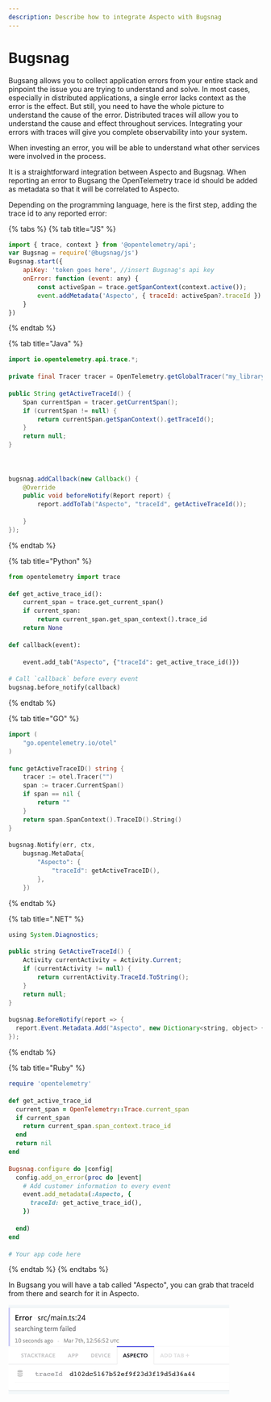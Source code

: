 ```yaml
---
description: Describe how to integrate Aspecto with Bugsnag
---
```


# Bugsnag

Bugsang allows you to collect application errors from your entire stack and pinpoint the issue you are trying to understand and solve. In most cases, especially in distributed applications, a single error lacks context as the error is the effect. But still, you need to have the whole picture to understand the cause of the error. Distributed traces will allow you to understand the cause and effect throughout services. Integrating your errors with traces will give you complete observability into your system.

When investing an error, you will be able to understand what other services were involved in the process.

It is a straightforward integration between Aspecto and Bugsnag. When reporting an error to Bugsang the OpenTelemetry trace id should be added as metadata so that it will be correlated to Aspecto.

Depending on the programming language, here is the first step, adding the trace id to any reported error:

{% tabs %}
{% tab title="JS" %}
```javascript
import { trace, context } from '@opentelemetry/api';
var Bugsnag = require('@bugsnag/js')
Bugsnag.start({
    apiKey: 'token goes here', //insert Bugsnag's api key
    onError: function (event: any) {
        const activeSpan = trace.getSpanContext(context.active());
        event.addMetadata('Aspecto', { traceId: activeSpan?.traceId }) // Adding traceId to any error
    }
})
```
{% endtab %}

{% tab title="Java" %}
```java
import io.opentelemetry.api.trace.*;

private final Tracer tracer = OpenTelemetry.getGlobalTracer("my_library_name", "1.0.0");

public String getActiveTraceId() {
    Span currentSpan = tracer.getCurrentSpan();
    if (currentSpan != null) {
        return currentSpan.getSpanContext().getTraceId();
    }
    return null;
}



bugsnag.addCallback(new Callback() {
    @Override
    public void beforeNotify(Report report) {
        report.addToTab("Aspecto", "traceId", getActiveTraceId());

    }
});

```
{% endtab %}

{% tab title="Python" %}
```python
from opentelemetry import trace

def get_active_trace_id():
    current_span = trace.get_current_span()
    if current_span:
        return current_span.get_span_context().trace_id
    return None

def callback(event):

    event.add_tab("Aspecto", {"traceId": get_active_trace_id()})

# Call `callback` before every event
bugsnag.before_notify(callback)

```
{% endtab %}

{% tab title="GO" %}
```go
import (
    "go.opentelemetry.io/otel"
)

func getActiveTraceID() string {
    tracer := otel.Tracer("")
    span := tracer.CurrentSpan()
    if span == nil {
        return ""
    }
    return span.SpanContext().TraceID().String()
}

bugsnag.Notify(err, ctx,
    bugsnag.MetaData{
        "Aspecto": {
            "traceId": getActiveTraceID(),
        },
    })

```
{% endtab %}

{% tab title=".NET" %}
```java
using System.Diagnostics;

public string GetActiveTraceId() {
    Activity currentActivity = Activity.Current;
    if (currentActivity != null) {
        return currentActivity.TraceId.ToString();
    }
    return null;
}

bugsnag.BeforeNotify(report => {
  report.Event.Metadata.Add("Aspecto", new Dictionary<string, object> { { "traceId", GetActiveTraceId() } });
});

```
{% endtab %}

{% tab title="Ruby" %}
```ruby
require 'opentelemetry'

def get_active_trace_id
  current_span = OpenTelemetry::Trace.current_span
  if current_span
    return current_span.span_context.trace_id
  end
  return nil
end

Bugsnag.configure do |config|
  config.add_on_error(proc do |event|
    # Add customer information to every event
    event.add_metadata(:Aspecto, {
      traceId: get_active_trace_id(),
    })
 
  end)
end

# Your app code here

```
{% endtab %}
{% endtabs %}

In Bugsang you will have a tab called "Aspecto", you can grab that traceId from there and search for it in Aspecto.

![](<../../../.gitbook/assets/image (8).png>)

